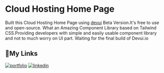 
# Cloud Hosting Home Page

Built this Cloud Hosting Home Page using [devui](https://www.devui.io/) Beta Version.It's free to use and open-source.
What an Amazing Component Library based on Tailwind CSS.Providing developers with simple and easily usable component library and  not to much worry on UI part. Waiting for the final build of Devui.io


## 🔗My Links
[![portfolio](https://img.shields.io/badge/my_portfolio-000?style=for-the-badge&logo=ko-fi&logoColor=white)](https://vivektenali.netlify.app/)
[![linkedin](https://img.shields.io/badge/linkedin-0A66C2?style=for-the-badge&logo=linkedin&logoColor=white)](https://www.linkedin.com/in/vivektenali/)


